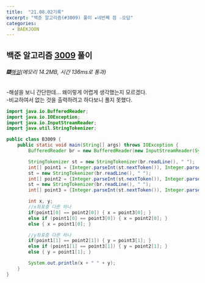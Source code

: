 ```yaml
---
title:  "21.08.02기록"
excerpt: "백준 알고리즘(#3009) 풀이 ★네번째 점 ☆오답"
categories:
  - BAEKJOON
---
```



## 백준 알고리즘 [3009](https://www.acmicpc.net/problem/3009) 풀이

###### 🎆[해설](https://st-lab.tistory.com/87)(메모리 14.2MB, 시간 136ms로 통과) <br/>
-해설을 보니 간단한데... 왜이렇게 어렵게 생각했는지 모르겠다.<br>
-비교하여서 없는 것을 출력하려고 하다보니 풀지 못했다.<br>

  ```java
  import java.io.BufferedReader;
  import java.io.IOException;
  import java.io.InputStreamReader;
  import java.util.StringTokenizer;

  public class B3009 {
      public static void main(String[] args) throws IOException {
          BufferedReader br = new BufferedReader(new InputStreamReader(System.in));

          StringTokenizer st = new StringTokenizer(br.readLine(), " ");
          int[] point1 = {Integer.parseInt(st.nextToken()), Integer.parseInt(st.nextToken())};
          st = new StringTokenizer(br.readLine(), " ");
          int[] point2 = {Integer.parseInt(st.nextToken()), Integer.parseInt(st.nextToken())};
          st = new StringTokenizer(br.readLine(), " ");
          int[] point3 = {Integer.parseInt(st.nextToken()), Integer.parseInt(st.nextToken())};

          int x, y;
          //x좌표중 다른 하나
          if(point1[0] == point2[0]) { x = point3[0]; }
          else if (point1[0] == point3[0]) { x = point2[0]; }
          else { x = point1[0]; }

          //y좌표중 다른 하나
          if(point1[1] == point2[1]) { y = point3[1]; }
          else if (point1[1] == point3[1]) { y = point2[1]; }
          else { y = point1[1]; }

          System.out.println(x + " " + y);
      }
  }
  ```
